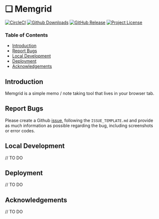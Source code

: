 
# ❏ Memgrid

[![CircleCI](https://img.shields.io/circleci/project/github/jonathontoon/memgrid.svg)](https://circleci.com/gh/jonathontoon/memgrid) [![Github Downloads](https://img.shields.io/github/downloads/jonathontoon/memgrid/total.svg)](https://github.com/jonathontoon/memgrid/releases/latest)
[![GitHub Release](https://img.shields.io/github/release/jonathontoon/memgrid.svg)](https://github.com/jonathontoon/memgrid/releases/latest)
[![Project License](https://img.shields.io/github/license/jonathontoon/memgrid.svg)](https://github.com/jonathontoon/memgrid/blob/master/LICENSE)

### Table of Contents

- [Introduction](#introduction)
- [Report Bugs](#report-bugs)
- [Local Development](#local-development)
- [Deployment](#deployment)
- [Acknowledgements](#acknowledgements)

## Introduction
Memgrid is a simple memo / note taking tool that lives in your browser tab.

## Report Bugs
Please create a Github [issue](https://github.com/jonathontoon/memgrid/issues), following the `ISSUE_TEMPLATE.md` and provide as much information as possible regarding the bug, including screenshots or error codes.

## Local Development
// TO DO
## Deployment

// TO DO

## Acknowledgements

// TO DO